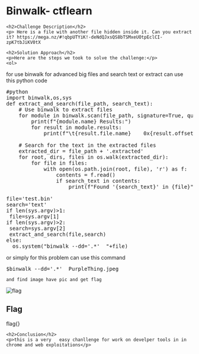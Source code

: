 
<!DOCTYPE html>
<html>

<body>
    <h1>Binwalk- ctflearn</h1>

    <h2>Challenge Description</h2>
    <p> Here is a file with another file hidden inside it. Can you extract it? https://mega.nz/#!qbpUTYiK!-deNdQJxsQS8bTSMxeUOtpEclCI-zpK7tbJiKV0tX
 
</p>
 
    <h2>Solution Approach</h2>
    <p>Here are the steps we took to solve the challenge:</p>
    <ol>
for use binwalk for advanced big files and search text or extract can use this python code
<pre>
#python
import binwalk,os,sys
def extract_and_search(file_path, search_text):
    # Use binwalk to extract files
    for module in binwalk.scan(file_path, signature=True, quiet=False, extract=True):
        print(f"{module.name} Results:")
        for result in module.results:
            print(f"\t{result.file.name}    0x{result.offset:X}    {result.description}")

    # Search for the text in the extracted files
    extracted_dir = file_path + '.extracted'
    for root, dirs, files in os.walk(extracted_dir):
        for file in files:
            with open(os.path.join(root, file), 'r') as f:
                contents = f.read()
                if search_text in contents:
                    print(f"Found '{search_text}' in {file}")

file='test.bin'
search='text'
if len(sys.argv)>1:
 file=sys.argv[1]
if len(sys.argv)>2:
 search=sys.argv[2]
 extract_and_search(file,search)
else:
  os.system("binwalk --dd='.*'  "+file)
</pre>
or simply for this problem can use this command
<pre>
$binwalk --dd='.*'  PurpleThing.jpeg
</pre>
    and find image have pic and get flag
 <img src=" https://cybersecctf.github.io/blog/2024/practice/ctflearn/Binwalk/25795.jpg" alt="flag" class="inline"/>
    </ol> 
<br>
    <h2>Flag</h2>
    <p class="flag">flag{}
</p>

    <h2>Conclusion</h2>
    <p>this is a very   easy chanllenge for work on develper tools in in chrome and web exploitations</p>
</body>
</html>


